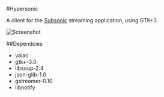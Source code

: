 #Hypersonic

A client for the [Subsonic](http://subsonic.org) streaming application, using GTK+3. 

![Screenshot](http://i.imgur.com/Hp2BoiZ.png)

##Dependcies
* valac
* gtk+-3.0
* libsoup-2.4
* json-glib-1.0
* gstreamer-0.10
* libnotify

